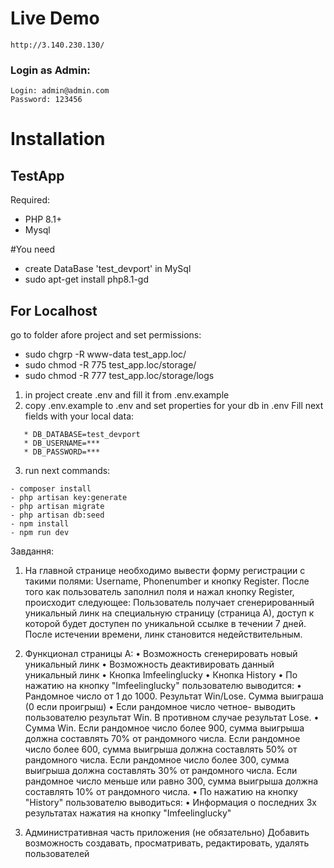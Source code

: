 
# Live Demo
```
http://3.140.230.130/
```

### Login as Admin:
```
Login: admin@admin.com
Password: 123456
```

# Installation

## TestApp

Required:
- PHP 8.1+
- Mysql

#You need
- create DataBase 'test_devport' in MySql
- sudo apt-get install php8.1-gd

## For Localhost

go to folder afore project and set permissions:
- sudo chgrp -R www-data test_app.loc/
- sudo chmod -R 775 test_app.loc/storage/
- sudo chmod -R 777 test_app.loc/storage/logs

1) in project create .env and fill it from .env.example
2) copy .env.example to .env and set properties for your db
   in .env Fill next fields with your local data:
```
   * DB_DATABASE=test_devport
   * DB_USERNAME=***
   * DB_PASSWORD=***
```
3) run next commands:
```
- composer install
- php artisan key:generate
- php artisan migrate
- php artisan db:seed
- npm install
- npm run dev
```


Завдання:

1) На главной странице необходимо вывести форму регистрации с такими полями: Username, Phonenumber и кнопку Register.
   После того как пользователь заполнил поля и нажал кнопку Register, происходит следующее: Пользователь получает сгенерированный уникальный линк на специальную страницу (страница А), доступ к которой будет доступен по уникальной ссылке в течении 7 дней. После истечении времени, линк становится недействительным.
2) Функционал страницы А:
   • Возможность сгенерировать новый уникальный линк
   • Возможность деактивировать данный уникальный линк
   • Кнопка Imfeelinglucky
   • Кнопка History
   • По нажатию на кнопку "Imfeelinglucky" пользователю выводится:
   • Рандомное число от 1 до 1000. Результат Win/Lose. Сумма выиграша (0 если проигрыш)
   • Если рандомное число четное- выводить пользователю результат Win. В противном случае результат Lose.
   • Сумма Win. Если рандомное число более 900, сумма выигрыша должна составлять 70% от рандомного числа. Если рандомное число более 600, сумма выигрыша должна составлять 50% от рандомного числа. Если рандомное число более 300, сумма выигрыша должна составлять 30% от рандомного числа. Если рандомное число меньше или равно 300, сумма выигрыша должна составлять 10% от рандомного числа.
   • По нажатию на кнопку "History" пользователю выводиться:
   • Информация о последних 3х результатах нажатия на кнопку "Imfeelinglucky"

3) Административная часть приложения (не обязательно)
   Добавить возможность создавать, просматривать, редактировать, удалять пользователей
